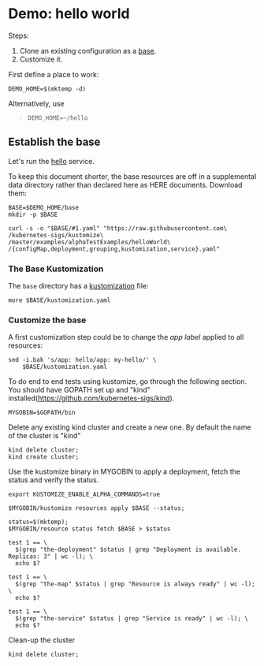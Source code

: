 [base]: ../../docs/glossary.md#base
[config]: https://github.com/kinflate/example-hello
[gitops]: ../../docs/glossary.md#gitops
[hello]: https://github.com/monopole/hello
[kustomization]: ../../docs/glossary.md#kustomization
[original]: https://github.com/kinflate/example-hello
[overlay]: ../../docs/glossary.md#overlay
[overlays]: ../../docs/glossary.md#overlay
[patch]: ../../docs/glossary.md#patch
[variant]: ../../docs/glossary.md#variant
[variants]: ../../docs/glossary.md#variant

# Demo: hello world

Steps:

 1. Clone an existing configuration as a [base].
 1. Customize it.

First define a place to work:

<!-- @makeWorkplace @testE2EAgainstLatestRelease-->
```
DEMO_HOME=$(mktemp -d)
```

Alternatively, use

> ```
> DEMO_HOME=~/hello
> ```

## Establish the base

Let's run the [hello] service.

To keep this document shorter, the base resources are
off in a supplemental data directory rather than
declared here as HERE documents.  Download them:

<!-- @downloadBase @testE2EAgainstLatestRelease-->
```
BASE=$DEMO_HOME/base
mkdir -p $BASE

curl -s -o "$BASE/#1.yaml" "https://raw.githubusercontent.com\
/kubernetes-sigs/kustomize\
/master/examples/alphaTestExamples/helloWorld\
/{configMap,deployment,grouping,kustomization,service}.yaml"
```

### The Base Kustomization

The `base` directory has a [kustomization] file:

<!-- @showKustomization @testE2EAgainstLatestRelease -->
```
more $BASE/kustomization.yaml
```

### Customize the base

A first customization step could be to change the _app
label_ applied to all resources:

<!-- @addLabel @testE2EAgainstLatestRelease -->
```
sed -i.bak 's/app: hello/app: my-hello/' \
    $BASE/kustomization.yaml
```

To do end to end tests using kustomize, go through the following section. You should have GOPATH set up and "kind" installed(https://github.com/kubernetes-sigs/kind).

<!-- @setGoBin @testE2EAgainstLatestRelease -->
```
MYGOBIN=$GOPATH/bin
```

Delete any existing kind cluster and create a new one. By default the name of the cluster is "kind"
<!-- @deleteAndCreateKindCluster @testE2EAgainstLatestRelease -->
```
kind delete cluster;
kind create cluster;
```

Use the kustomize binary in MYGOBIN to apply a deployment, fetch the status and verify the status.
<!-- @e2eTestUsingKustomize @testE2EAgainstLatestRelease -->
```
export KUSTOMIZE_ENABLE_ALPHA_COMMANDS=true

$MYGOBIN/kustomize resources apply $BASE --status;

status=$(mktemp);
$MYGOBIN/resource status fetch $BASE > $status

test 1 == \
  $(grep "the-deployment" $status | grep "Deployment is available. Replicas: 3" | wc -l); \
  echo $?

test 1 == \
  $(grep "the-map" $status | grep "Resource is always ready" | wc -l); \
  echo $?

test 1 == \
  $(grep "the-service" $status | grep "Service is ready" | wc -l); \
  echo $?
```

Clean-up the cluster 
<!-- @createKindCluster @testE2EAgainstLatestRelease -->
```
kind delete cluster;
```